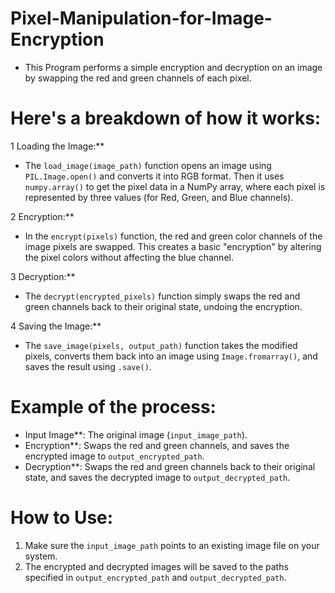 # Pixel-Manipulation-for-Image-Encryption
- This Program performs a simple encryption and decryption on an image by swapping the red and green channels of each pixel.

# Here's a breakdown of how it works:
1 Loading the Image:**
   - The `load_image(image_path)` function opens an image using `PIL.Image.open()` and converts it into RGB format. Then it uses `numpy.array()` to get the pixel data in a NumPy array, where each pixel is represented by three values (for Red, Green, and Blue channels).

2 Encryption:**
   - In the `encrypt(pixels)` function, the red and green color channels of the image pixels are swapped. This creates a basic "encryption" by altering the pixel colors without affecting the blue channel.

3 Decryption:**
   - The `decrypt(encrypted_pixels)` function simply swaps the red and green channels back to their original state, undoing the encryption.

4 Saving the Image:**
   - The `save_image(pixels, output_path)` function takes the modified pixels, converts them back into an image using `Image.fromarray()`, and saves the result using `.save()`.

# Example of the process:
- Input Image**: The original image (`input_image_path`).
- Encryption**: Swaps the red and green channels, and saves the encrypted image to `output_encrypted_path`.
- Decryption**: Swaps the red and green channels back to their original state, and saves the decrypted image to `output_decrypted_path`.

# How to Use:
1. Make sure the `input_image_path` points to an existing image file on your system.
2. The encrypted and decrypted images will be saved to the paths specified in `output_encrypted_path` and `output_decrypted_path`.
